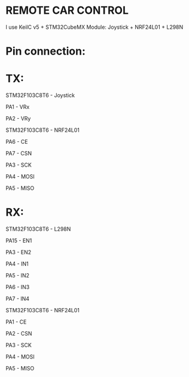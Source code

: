 # REMOTE CAR CONTROL
I use KeilC v5 + STM32CubeMX
Module: Joystick + NRF24L01 + L298N

# Pin connection:

# TX:

STM32F103C8T6 - Joystick

PA1 - VRx

PA2 - VRy

STM32F103C8T6 - NRF24L01

PA6 - CE

PA7 - CSN

PA3 - SCK

PA4 - MOSI

PA5 - MISO

# RX:

STM32F103C8T6 - L298N

PA15 - EN1

PA3 - EN2

PA4 - IN1

PA5 - IN2

PA6 - IN3

PA7 - IN4

STM32F103C8T6 - NRF24L01

PA1 - CE

PA2 - CSN

PA3 - SCK

PA4 - MOSI

PA5 - MISO
